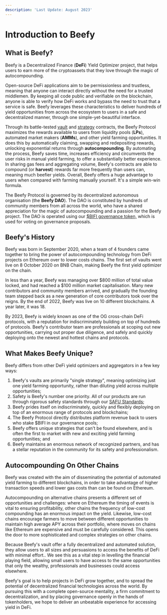 ```yaml
---
description: 'Last Update: August 2023'
---
```


# Introduction to Beefy

## What is Beefy?

Beefy is a Decentralized Finance (**DeFi**) Yield Optimizer project, that helps users to earn more of the cryptoassets that they love through the magic of autocompounding.&#x20;

Open-source DeFi applications aim to be permissionless and trustless, meaning that anyone can interact directly without the need for a trusted middlemen. By keeping all code public and verifiable on the blockchain, anyone is able to verify how DeFi works and bypass the need to trust that a service is safe. Beefy leverages these characteristics to deliver hundreds of yield opportunities from across the ecosystem to users in a safe and decentralized manner, through one simple-yet-beautiful interface.&#x20;

Through its battle-tested [vault](../beefy-products/vaults.md) and [strategy](../beefy-products/strategies.md) contracts, the Beefy Protocol maximizes the rewards available to users from liquidity pools (**LPs**), automated market makers (**AMMs**), and other yield farming opportunities. It does this by automatically claiming, swapping and redepositing rewards, unlocking exponential returns through **autocompounding**. By automating the process, Beefy saves time, increases efficiency and circumvents the user risks in manual yield farming, to offer a substantially better experience. In sharing gas fees and aggregating volume, Beefy's contracts are able to compound (or **harvest**) rewards far more frequently than users can, meaning much beefier yields. Overall, Beefy offers a huge advantage to users when compared with farming manually yourself. It's a simple win-win formula.

The Beefy Protocol is governed by its decentralized autonomous organisation (the **Beefy DAO**). The DAO is constituted by hundreds of community members from all across the world, who have a shared appreciation for the magic of autocompounding and a passion for the Beefy project. The DAO is operated using our [$BIFI governance token,](bifi-token/) which is used for voting on governance proposals.

## Beefy's History

Beefy was born in September 2020, when a team of 4 founders came together to bring the power of autocompounding technology from DeFi projects on Ethereum over to lower costs chains. The first set of vaults went live on 8 October 2020 on BNB Chain, making Beefy the first yield optimizer on the chain.&#x20;

In less than a year, Beefy was managing over $800 million of total value locked, and had reached a $100 million market capitalisation. Many new contributors and community members arrived, and gradually the founding team stepped back as a new generation of core contributors took over the reigns. By the end of 2022, Beefy was live on 10 different blockchains. A year later, it was 18.

By 2023, Beefy is widely known as one of the OG cross-chain DeFi protocols, with a reputation for indiscriminately building on top of hundreds of protocols. Beefy's contributor team are professionals at scoping out new opportunities, carrying out proper due diligence, and safely and quickly deploying onto the newest and hottest chains and protocols.

## What Makes Beefy Unique?

Beefy differs from other DeFi yield optimizers and aggregators in a few key ways:

1. Beefy's vaults are primarily "single strategy", meaning optimizing just one yield farming opportunity, rather than diluting yield across multiple opportunities;
2. Safety is Beefy's number one priority. All of our products are run through rigorous safety standards through our [SAFU Standards](../safety/beefy-safu-practices.md);
3. Beefy prides itself on indiscriminately, quickly and flexibly deploying on top of an enormous range of protocols and blockchains;
4. The Beefy Protocol directly distributes platform revenue back to users who stake $BIFI in our governance pools;
5. Beefy offers unique strategies that can't be found elsewhere, and is often the first to market with new and exciting yield farming opportunities; and&#x20;
6. Beefy maintains an enormous network of recognized partners, and has a stellar reputation in the community for its safety and professionalism.

## Autocompounding On Other Chains <a href="#a8cb" id="a8cb"></a>

Beefy was created with the aim of disseminating the potential of automated yield farming to different blockchains, in order to take advantage of higher transaction speeds and lower gas costs than can be found on Ethereum.&#x20;

Autocompounding on alternative chains presents a different set of opportunities and challenges: where on Ethereum the timing of events is vital to ensuring profitability, other chains the frequency of low-cost compounding has an enormous impact on the yield. Likewise, low-cost chains encourage farmers to move between different opportunities to maintain high average APY across their portfolio, where moves on chains like Ethereum are expensive and must be carefully considered. This opens the door to more sophisticated and complex strategies on other chains.

Because Beefy's vault offer a fully decentralized and automated solution, they allow users to all sizes and persuasions to access the benefits of DeFi with minimal effort.. ‌We‌ ‌see‌ ‌this‌ ‌as‌ ‌a‌ ‌vital ‌step‌ ‌in ‌levelling ‌the‌ ‌financial playing‌ ‌field,‌ ‌allowing‌ ‌small‌ ‌users ‌to‌ ‌have‌ ‌access‌ ‌to‌ ‌the‌ ‌same‌ ‌opportunities‌ ‌that‌ ‌only the wealthy, professionals and businesses could access elsewhere.

Beefy's goal is to help projects in DeFi grow together, and to spread the potential of decentralized financial technologies across the world. By pursuing this with a complete open-source mentality, a firm commitment to decentralization, and by placing governance openly in the hands of tokenholders, we hope to deliver an unbeatable experience for accessing yield in DeFi.
